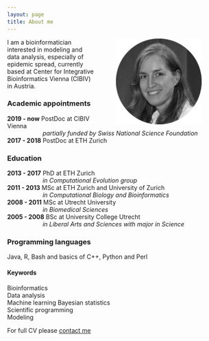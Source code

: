 ```yaml
---
layout: page
title: About me
---
```


<img src="/img/VB_bw.png" alt="Drawing" style="width: 200px;" hspace="50px;" align="right"/>
I am a bioinformatician interested in modeling and data analysis, especially of epidemic spread, currently based at Center for Integrative Bioinformatics Vienna (CIBIV) in Austria.  

### Academic appointments   
**2019 - now** PostDoc at CIBIV Vienna  
&nbsp;&nbsp;&nbsp;&nbsp;&nbsp;&nbsp;&nbsp;&nbsp;&nbsp;&nbsp;&nbsp;&nbsp;&nbsp;&nbsp;&nbsp;&nbsp;&nbsp;&nbsp;&nbsp;&nbsp;&nbsp;_partially funded by Swiss National Science Foundation_  
**2017 - 2018** PostDoc at ETH Zurich

### Education  
**2013 - 2017** PhD at ETH Zurich  
&nbsp;&nbsp;&nbsp;&nbsp;&nbsp;&nbsp;&nbsp;&nbsp;&nbsp;&nbsp;&nbsp;&nbsp;&nbsp;&nbsp;&nbsp;&nbsp;&nbsp;&nbsp;&nbsp;&nbsp;&nbsp;_in Computational Evolution group_  
**2011 - 2013** MSc at ETH Zurich and University of Zurich  
&nbsp;&nbsp;&nbsp;&nbsp;&nbsp;&nbsp;&nbsp;&nbsp;&nbsp;&nbsp;&nbsp;&nbsp;&nbsp;&nbsp;&nbsp;&nbsp;&nbsp;&nbsp;&nbsp;&nbsp;&nbsp;_in Computational Biology and Bioinformatics_  
**2008 - 2011** MSc at Utrecht University  
&nbsp;&nbsp;&nbsp;&nbsp;&nbsp;&nbsp;&nbsp;&nbsp;&nbsp;&nbsp;&nbsp;&nbsp;&nbsp;&nbsp;&nbsp;&nbsp;&nbsp;&nbsp;&nbsp;&nbsp;&nbsp;_in Biomedical Sciences_  
**2005 - 2008** BSc at University College Utrecht  
&nbsp;&nbsp;&nbsp;&nbsp;&nbsp;&nbsp;&nbsp;&nbsp;&nbsp;&nbsp;&nbsp;&nbsp;&nbsp;&nbsp;&nbsp;&nbsp;&nbsp;&nbsp;&nbsp;&nbsp;&nbsp;_in Liberal Arts and Sciences with major in Science_  

### Programming languages  
Java, R, Bash and basics of C++, Python and Perl

#### Keywords  
Bioinformatics  
Data analysis  
Machine learning
Bayesian statistics  
Scientific programming  
Modeling

For full CV please [contact me](/contact)
